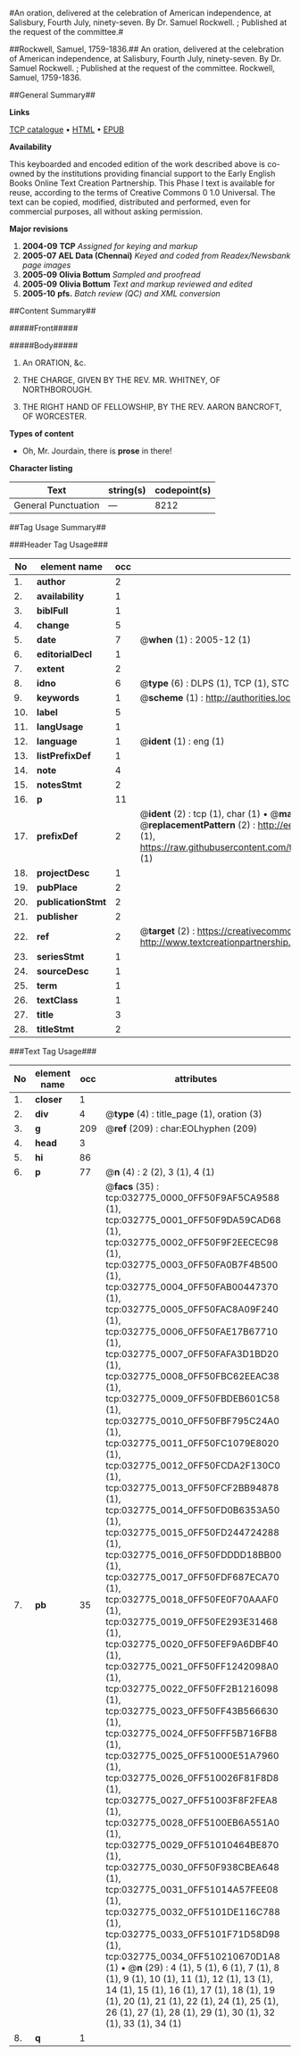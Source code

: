 #An oration, delivered at the celebration of American independence, at Salisbury, Fourth July, ninety-seven. By Dr. Samuel Rockwell. ; Published at the request of the committee.#

##Rockwell, Samuel, 1759-1836.##
An oration, delivered at the celebration of American independence, at Salisbury, Fourth July, ninety-seven. By Dr. Samuel Rockwell. ; Published at the request of the committee.
Rockwell, Samuel, 1759-1836.

##General Summary##

**Links**

[TCP catalogue](http://www.ota.ox.ac.uk/tcp/)  • 
[HTML](http://tei.it.ox.ac.uk/tcp/Texts-HTML/free/N24/N24735.html)  • 
[EPUB](http://tei.it.ox.ac.uk/tcp/Texts-EPUB/free/N24/N24735.epub)

**Availability**

This keyboarded and encoded edition of the
	       work described above is co-owned by the institutions
	       providing financial support to the Early English Books
	       Online Text Creation Partnership. This Phase I text is
	       available for reuse, according to the terms of Creative
	       Commons 0 1.0 Universal. The text can be copied,
	       modified, distributed and performed, even for
	       commercial purposes, all without asking permission.

**Major revisions**

1. __2004-09__ __TCP__ *Assigned for keying and markup*
1. __2005-07__ __AEL Data (Chennai)__ *Keyed and coded from Readex/Newsbank page images*
1. __2005-09__ __Olivia Bottum__ *Sampled and proofread*
1. __2005-09__ __Olivia Bottum__ *Text and markup reviewed and edited*
1. __2005-10__ __pfs.__ *Batch review (QC) and XML conversion*

##Content Summary##

#####Front#####

#####Body#####

1. An ORATION, &c.

1. THE CHARGE, GIVEN BY THE REV. MR. WHITNEY, OF NORTHBOROUGH.

1. THE RIGHT HAND OF FELLOWSHIP, BY THE REV. AARON BANCROFT, OF WORCESTER.

**Types of content**

  * Oh, Mr. Jourdain, there is **prose** in there!

**Character listing**


|Text|string(s)|codepoint(s)|
|---|---|---|
|General Punctuation|—|8212|

##Tag Usage Summary##

###Header Tag Usage###

|No|element name|occ|attributes|
|---|---|---|---|
|1.|__author__|2||
|2.|__availability__|1||
|3.|__biblFull__|1||
|4.|__change__|5||
|5.|__date__|7| @__when__ (1) : 2005-12 (1)|
|6.|__editorialDecl__|1||
|7.|__extent__|2||
|8.|__idno__|6| @__type__ (6) : DLPS (1), TCP (1), STC (1), NOTIS (1), IMAGE-SET (1), EVANS-CITATION (1)|
|9.|__keywords__|1| @__scheme__ (1) : http://authorities.loc.gov/ (1)|
|10.|__label__|5||
|11.|__langUsage__|1||
|12.|__language__|1| @__ident__ (1) : eng (1)|
|13.|__listPrefixDef__|1||
|14.|__note__|4||
|15.|__notesStmt__|2||
|16.|__p__|11||
|17.|__prefixDef__|2| @__ident__ (2) : tcp (1), char (1)  •  @__matchPattern__ (2) : ([0-9\-]+):([0-9IVX]+) (1), (.+) (1)  •  @__replacementPattern__ (2) : http://eebo.chadwyck.com/downloadtiff?vid=$1&page=$2 (1), https://raw.githubusercontent.com/textcreationpartnership/Texts/master/tcpchars.xml#$1 (1)|
|18.|__projectDesc__|1||
|19.|__pubPlace__|2||
|20.|__publicationStmt__|2||
|21.|__publisher__|2||
|22.|__ref__|2| @__target__ (2) : https://creativecommons.org/publicdomain/zero/1.0/ (1), http://www.textcreationpartnership.org/docs/. (1)|
|23.|__seriesStmt__|1||
|24.|__sourceDesc__|1||
|25.|__term__|1||
|26.|__textClass__|1||
|27.|__title__|3||
|28.|__titleStmt__|2||


###Text Tag Usage###

|No|element name|occ|attributes|
|---|---|---|---|
|1.|__closer__|1||
|2.|__div__|4| @__type__ (4) : title_page (1), oration (3)|
|3.|__g__|209| @__ref__ (209) : char:EOLhyphen (209)|
|4.|__head__|3||
|5.|__hi__|86||
|6.|__p__|77| @__n__ (4) : 2 (2), 3 (1), 4 (1)|
|7.|__pb__|35| @__facs__ (35) : tcp:032775_0000_0FF50F9AF5CA9588 (1), tcp:032775_0001_0FF50F9DA59CAD68 (1), tcp:032775_0002_0FF50F9F2EECEC98 (1), tcp:032775_0003_0FF50FA0B7F4B500 (1), tcp:032775_0004_0FF50FAB00447370 (1), tcp:032775_0005_0FF50FAC8A09F240 (1), tcp:032775_0006_0FF50FAE17B67710 (1), tcp:032775_0007_0FF50FAFA3D1BD20 (1), tcp:032775_0008_0FF50FBC62EEAC38 (1), tcp:032775_0009_0FF50FBDEB601C58 (1), tcp:032775_0010_0FF50FBF795C24A0 (1), tcp:032775_0011_0FF50FC1079E8020 (1), tcp:032775_0012_0FF50FCDA2F130C0 (1), tcp:032775_0013_0FF50FCF2BB94878 (1), tcp:032775_0014_0FF50FD0B6353A50 (1), tcp:032775_0015_0FF50FD244724288 (1), tcp:032775_0016_0FF50FDDDD18BB00 (1), tcp:032775_0017_0FF50FDF687ECA70 (1), tcp:032775_0018_0FF50FE0F70AAAF0 (1), tcp:032775_0019_0FF50FE293E31468 (1), tcp:032775_0020_0FF50FEF9A6DBF40 (1), tcp:032775_0021_0FF50FF1242098A0 (1), tcp:032775_0022_0FF50FF2B1216098 (1), tcp:032775_0023_0FF50FF43B566630 (1), tcp:032775_0024_0FF50FFF5B716FB8 (1), tcp:032775_0025_0FF51000E51A7960 (1), tcp:032775_0026_0FF510026F81F8D8 (1), tcp:032775_0027_0FF51003F8F2FEA8 (1), tcp:032775_0028_0FF5100EB6A551A0 (1), tcp:032775_0029_0FF51010464BE870 (1), tcp:032775_0030_0FF50F938CBEA648 (1), tcp:032775_0031_0FF51014A57FEE08 (1), tcp:032775_0032_0FF5101DE116C788 (1), tcp:032775_0033_0FF5101F71D58D98 (1), tcp:032775_0034_0FF510210670D1A8 (1)  •  @__n__ (29) : 4 (1), 5 (1), 6 (1), 7 (1), 8 (1), 9 (1), 10 (1), 11 (1), 12 (1), 13 (1), 14 (1), 15 (1), 16 (1), 17 (1), 18 (1), 19 (1), 20 (1), 21 (1), 22 (1), 24 (1), 25 (1), 26 (1), 27 (1), 28 (1), 29 (1), 30 (1), 32 (1), 33 (1), 34 (1)|
|8.|__q__|1||
